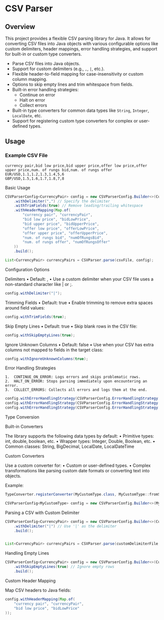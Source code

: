 # CSV Parser

## Overview
This project provides a flexible CSV parsing library for Java. It allows for converting CSV files into Java objects with various configurable options like custom delimiters, header mappings, error handling strategies, and support for built-in or custom type converters.

- Parse CSV files into Java objects.
- Support for custom delimiters (e.g., `,`, `|`, etc.).
- Flexible header-to-field mapping for case-insensitivity or custom column mapping.
- Options to skip empty lines and trim whitespace from fields.
- Built-in error handling strategies:
    - Continue on error
    - Halt on error
    - Collect errors
- Built-in type converters for common data types like `String`, `Integer`, `LocalDate`, etc.
- Support for registering custom type converters for complex or user-defined types.

## Usage

### Example CSV File
```csv
currency pair,bid low price,bid upper price,offer low price,offer upper price,num. of rungs bid,num. of rungs offer
EUR/USD,1.1,1.2,1.3,1.4,5,6
GBP/USD,1.5,1.6,1.7,1.8,7,8
```

Basic Usage

```java
CSVParserConfig<CurrencyPair> config = new CSVParserConfig.Builder<>(CurrencyPair.class)
    .withDelimiter(",") // Specify the delimiter
    .withTrimFields(true) // Remove leading/trailing whitespace
    .withHeaderMapping(Map.of(
        "currency pair", "currencyPair",
        "bid low price", "bidLowPrice",
        "bid upper price", "bidUpperPrice",
        "offer low price", "offerLowPrice",
        "offer upper price", "offerUpperPrice",
        "num. of rungs bid", "numOfRungsBid",
        "num. of rungs offer", "numOfRungsOffer"
    ))
    .build();

List<CurrencyPair> currencyPairs = CSVParser.parse(csvFile, config);
```

Configuration Options

Delimiters
	•	Default: ,
	•	Use a custom delimiter when your CSV file uses a non-standard character like | or ;.

```java
config.withDelimiter("|");
```

Trimming Fields
	•	Default: true
	•	Enable trimming to remove extra spaces around field values:

```java
config.withTrimFields(true);
```


Skip Empty Lines
	•	Default: true
	•	Skip blank rows in the CSV file:

```java
config.withSkipEmptyLines(true);
```


Ignore Unknown Columns
	•	Default: false
	•	Use when your CSV has extra columns not mapped to fields in the target class:

```java
config.withIgnoreUnknownColumns(true);
```


Error Handling Strategies

	1.	CONTINUE_ON_ERROR: Logs errors and skips problematic rows.
    2.	HALT_ON_ERROR: Stops parsing immediately upon encountering an error.
    3.	COLLECT_ERRORS: Collects all errors and logs them at the end.

```java
config.withErrorHandlingStrategy(CSVParserConfig.ErrorHandlingStrategy.CONTINUE_ON_ERROR);
config.withErrorHandlingStrategy(CSVParserConfig.ErrorHandlingStrategy.HALT_ON_ERROR);
config.withErrorHandlingStrategy(CSVParserConfig.ErrorHandlingStrategy.COLLECT_ERRORS);
```

Type Conversion

Built-in Converters

The library supports the following data types by default:
	•	Primitive types: int, double, boolean, etc.
	•	Wrapper types: Integer, Double, Boolean, etc.
	•	Common classes: String, BigDecimal, LocalDate, LocalDateTime

Custom Converters

Use a custom converter for:
	•	Custom or user-defined types.
	•	Complex transformations like parsing custom date formats or converting text into objects.

Example:

```java
TypeConverter.registerConverter(MyCustomType.class, MyCustomType::fromString);

CSVParserConfig<MyCustomType> config = new CSVParserConfig.Builder<>(MyCustomType.class).build();
```

Parsing a CSV with Custom Delimiter

```java
CSVParserConfig<CurrencyPair> config = new CSVParserConfig.Builder<>(CurrencyPair.class)
    .withDelimiter("|") // Use '|' as the delimiter
    .build();


List<CurrencyPair> currencyPairs = CSVParser.parse(customDelimiterFile, config);
```

Handling Empty Lines

```java
CSVParserConfig<CurrencyPair> config = new CSVParserConfig.Builder<>(CurrencyPair.class)
    .withSkipEmptyLines(true) // Ignore empty rows
    .build();
```

Custom Header Mapping

Map CSV headers to Java fields:

```java
config.withHeaderMapping(Map.of(
    "currency pair", "currencyPair",
    "bid low price", "bidLowPrice"
));
```
